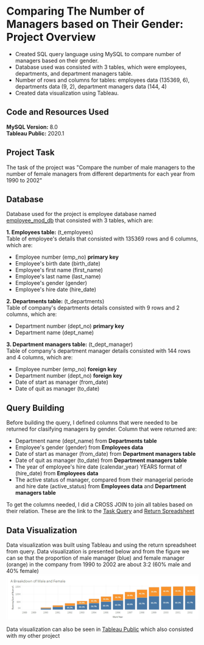 # Comparing The Number of Managers based on Their Gender: Project Overview 
* Created SQL query language using MySQL to compare number of managers based on their gender.
* Database used was consisted with 3 tables, which were employees, departments, and department managers table.
* Number of rows and columns for tables: employees data (135369, 6), departments data (9, 2), department managers data (144, 4)
* Created data visualization using Tableau.

## Code and Resources Used 
**MySQL Version:** 8.0  
**Tableau Public:** 2020.1

## Project Task 
The task of the project was "Compare the number of male managers to the number of female managers from different departments for each year from 1990 to 2002"

## Database
Database used for the project is employee database named [employee_mod_db](https://github.com/novaldi21/ds_sql_project/blob/master/Employee_mod_db.sql) that consisted with 3 tables, which are:

**1. Employees table:** (t_employees) 
<br />Table of employee's details that consisted with 135369 rows and 6 columns, which are:
* Employee number (emp_no) **primary key**
* Employee's birth date (birth_date)
* Employee's first name (first_name)
* Employee's last name (last_name)
* Employee's gender (gender)
* Employee's hire date (hire_date)

**2. Departments table:** (t_departments)
<br />Table of company's departments details consisted with 9 rows and 2 columns, which are:
* Department number (dept_no) **primary key**
* Department name (dept_name)

**3. Department managers table:** (t_dept_manager)
<br />Table of company's department manager details consisted with 144 rows and 4 columns, which are:
* Employee number (emp_no) **foreign key**
* Department number (dept_no) **foreign key**
* Date of start as manager (from_date)
* Date of quit as manager (to_date)

## Query Building 
Before building the query, I defined columns that were needed to be returned for clasifying managers by gender. Column that were returned are:

* Department name (dept_name) from **Departments table**
* Employee's gender (gender) from **Employees data**
* Date of start as manager (from_date) from **Department managers table**
* Date of quit as manager (to_date) from **Department managers table**
* The year of employee's hire date (calendar_year) YEARS format of (hire_date) from **Employees data**
* The active status of manager, compared from their managerial periode and hire date (active_status) from **Employees data** and **Department managers table**

To get the columns needed, I did a CROSS JOIN to join all tables based on their relation. 
These are the link to the [Task Query](https://github.com/novaldi21/ds_sql_project/blob/master/Task_query.sql) and [Return Spreadsheet](https://github.com/novaldi21/ds_sql_project/blob/master/Task.csv)

## Data Visualization
Data visualization was built using Tableau and using the return spreadsheet from query. Data visualization is presented below and from the figure we can se that the proportion of male manager (blue) and female manager (orange) in the company from 1990 to 2002 are about 3:2 (60% male and 40% female)
![Alt](https://github.com/novaldi21/ds_sql_project/blob/master/task_visualization.png)

Data visualization can also be seen in [Tableau Public](https://public.tableau.com/profile/mohamad.novaldi#!/vizhome/Task1SQLUdemy/Dashboard1) which also consisted with my other project
